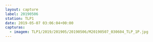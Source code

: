 ```yaml
---
layout: capture
label: 20190506
station: TLP1
date: 2019-05-07 03:06:04+00:00
capturas:
  - imagem: TLP1/2019/201905/20190506/M20190507_030604_TLP_1P.jpg
---
```

